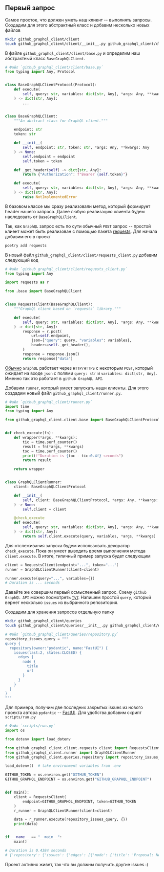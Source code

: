 ## Первый запрос

Самое простое, что должен уметь наш клиент -- выполнять запросы. Создадим
для этого абстрактный класс и добавим несколько новых файлов

```bash
mkdir github_graphql_client/client
touch github_graphql_client/client/__init__.py github_graphql_client/client/base.py
```

В файле `github_graphql_client/client/base.py` и определим наш абстрактный класс `BaseGraphQLClient`.

```python
# Файл `github_graphql_client/client/base.py`
from typing import Any, Protocol


class BaseGraphQLClientProtocol(Protocol):
    def execute(
        self, query: str, variables: dict[str, Any], *args: Any, **kwargs: Any
    ) -> dict[str, Any]:
        ...


class BaseGraphQLClient:
    """An abstract class for GraphQL client."""

    endpoint: str
    token: str

    def __init__(
        self, endpoint: str, token: str, *args: Any, **kwargs: Any
    ) -> None:
        self.endpoint = endpoint
        self.token = token

    def _get_header(self) -> dict[str, Any]:
        return {"Authorization": f"Bearer {self.token}"}

    def execute(
        self, query: str, variables: dict[str, Any], *args: Any, **kwargs: Any
    ) -> dict[str, Any]:
        raise NotImplementedError

```

В базовом классе мы сразу реализовали метод, который формирует 
header нашего запроса. Далее любую реализацию клиента будем наследовать от `BaseGraphQLClient`.

Так, как `GraphQL` запрос есть по сути обычный `POST` запрос -- простой клиент
может быть реализован с помощью пакета [requests](https://pypi.org/project/requests/). Для начала добавим
его в проект

```bash
poetry add requests
```

В новый файл `github_graphql_client/client/requests_client.py` добавим следующий код

```python
# Файл `github_graphql_client/client/requests_client.py`
from typing import Any

import requests as r

from .base import BaseGraphQLClient


class RequestsClient(BaseGraphQLClient):
    """GraphQL client based on `requests` library."""

    def execute(
        self, query: str, variables: dict[str, Any], *args: Any, **kwargs: Any
    ) -> dict[str, Any]:
        response = r.post(
            url=self.endpoint,
            json={"query": query, "variables": variables},
            headers=self._get_header(),
        )
        response = response.json()
        return response["data"]

```

[Обычно](https://graphql.org/learn/best-practices/) `GraphQL` работает через `HTTP/HTTPS` с некоторым `POST`,
который ожидает на входе `json` с полями `query: str` и `variables: dict[str, Any]`.
Именно так это работает в `github GraphQL API`.

Добавим `runner`, который умеет запускать наши клиенты. Для этого создадим новый файл
`github_graphql_client/runner.py`.

```python
# Файл `github_graphql_client/runner.py`
import time
from typing import Any

from github_graphql_client.client.base import BaseGraphQLClientProtocol


def check_execute(fn):
    def wrapper(*args, **kwargs):
        tic = time.perf_counter()
        result = fn(*args, **kwargs)
        toc = time.perf_counter()
        print(f"Duration is {toc - tic:0.4f} seconds")
        return result

    return wrapper


class GraphQLClientRunner:
    client: BaseGraphQLClientProtocol

    def __init__(
        self, client: BaseGraphQLClientProtocol, *args: Any, **kwargs: Any
    ) -> None:
        self.client = client

    @check_execute
    def execute(
        self, query: str, variables: dict[str, Any], *args: Any, **kwargs: Any
    ) -> dict[str, Any]:
        return self.client.execute(query, variables, *args, **kwargs)

```

Для отслеживания запуска будем использовать декоратор `check_execute`. Пока он умеет
выводить время выполнения метода `client.execute`.  В итоге, типичный пример запуска будет следующим

```python
client = RequestsClient(endpoint="...", token="...")
runner = GraphQLClientRunner(client=client)

runner.execute(query="...", variables={})
# Duration is ... seconds
```

Давайте же совершим первый осмысленный запрос. Схему `github GraphQL API`
можно посмотреть [тут](https://docs.github.com/en/graphql/overview/public-schema). Напишем
простой `query`, который вернет несколько `issues` из выбранного репозитория.

Создадим для хранения запросов отдельную папку

```bash
mkdir github_graphql_client/queries
touch github_graphql_client/queries/__init__.py github_graphql_client/queries/repository.py
```

```python
# Файл `github_graphql_client/queries/repository.py`
repository_issues_query = """
query {
  repository(owner:"pydantic", name:"FastUI") {
    issues(last:2, states:CLOSED) {
      edges {
        node {
          title
          url
        }
      }
    }
  }
}
"""

```

Для примера, получим две последних закрытых issues из нового проекта
автора `pydantic` -- [FastUI](https://github.com/pydantic/FastUI). Для удобства добавим скрипт `scripts/run.py`

```python
# Файл `scripts/run.py`
import os

from dotenv import load_dotenv

from github_graphql_client.client.requests_client import RequestsClient
from github_graphql_client.runner import GraphQLClientRunner
from github_graphql_client.queries.repository import repository_issues_query

load_dotenv()  # take environment variables from .env

GITHUB_TOKEN = os.environ.get("GITHUB_TOKEN")
GITHUB_GRAPHQL_ENDPOINT = os.environ.get("GITHUB_GRAPHQL_ENDPOINT")


def main():
    client = RequestsClient(
        endpoint=GITHUB_GRAPHQL_ENDPOINT, token=GITHUB_TOKEN
    )
    r_runner = GraphQLClientRunner(client=client)

    data = r_runner.execute(repository_issues_query, {})
    print(data)


if __name__ == "__main__":
    main()

# Duration is 0.4384 seconds
# {'repository': {'issues': {'edges': [{'node': {'title': 'Proposal: New Syntax for components declaration', 'url': 'https://github.com/pydantic/FastUI/issues/84'}}, {'node': {'title': 'fastui requires fastapi', 'url': 'https://github.com/pydantic/FastUI/issues/85'}}]}}}
```

Проект активно живет, так что вы должны получить другие issues :)
